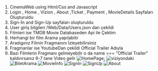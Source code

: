 1. CinemaWeb using Html/Css and Javascript
2. Login , Home , Vizion , About ,Ticket , Payment , MovieDetails Sayfaları Oluşturuldu
3. Sign-İn and Sign-Up sayfaları oluşturuldu
4. User giriş bilgileri /Web/Data/Users.json dan çekildi
5. Filmleri ise TMDB Movie Databaseden Api ile Çektim
6. Herhangi bir film Arama yapılabilir
7. Aradıgınız Filmin Fragmanını İzleyebilirsiniz
8. Fragmanlar ise YoutubeDan çekildi Official Trailer Adıyla
9. Bazı Filmlerin Fragmanı gelmeyebilir o da name === "Official Trailer" kaldırırsanız 6-7 tane Video gelir
![HomePage](https://user-images.githubusercontent.com/92122363/189908013-019aae39-9d58-4aa6-8edc-33a8f0546d24.png);
![viziyondaki](https://user-images.githubusercontent.com/92122363/189908092-4c7b97fb-3a0d-4c73-892d-69b5227b88c4.png)
![BiletArama](https://user-images.githubusercontent.com/92122363/189908135-2202d4be-a072-4630-a273-9566f4a5cc17.jpg)
![Movieİnfo](https://user-images.githubusercontent.com/92122363/189908153-4e776264-fd14-4717-bf5e-9f31c42d5344.png)
![Signİn](https://user-images.githubusercontent.com/92122363/189908191-bc8ff799-c00a-400a-a4d3-36392cc649f0.png)
![SignUp](https://user-images.githubusercontent.com/92122363/189908209-da47c79e-1a11-48f0-ba85-19af5b778d61.png)
![About](https://user-images.githubusercontent.com/92122363/189908236-29b7bd3f-5d01-47ab-bc9b-0e0f725d0ead.png)

